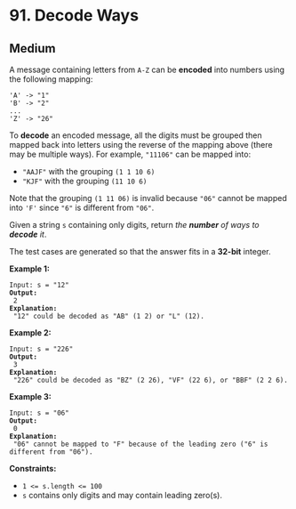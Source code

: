 # 91. Decode Ways

## Medium



A message containing letters from `A-Z` can be **encoded** into numbers using the following mapping:

```
'A' -> "1"
'B' -> "2"
...
'Z' -> "26"
```

To **decode** an encoded message, all the digits must be grouped then mapped back into letters using the reverse of the mapping above (there may be multiple ways). For example, `"11106"` can be mapped into:

* `"AAJF"` with the grouping `(1 1 10 6)`
* `"KJF"` with the grouping `(11 10 6)`

Note that the grouping `(1 11 06)` is invalid because `"06"` cannot be mapped into `'F'` since `"6"` is different from `"06"`.

Given a string `s` containing only digits, return _the **number** of ways to **decode** it_.

The test cases are generated so that the answer fits in a **32-bit** integer.

&#x20;

**Example 1:**

<pre><code>Input: s = "12"
<strong>Output:
</strong> 2
<strong>Explanation:
</strong> "12" could be decoded as "AB" (1 2) or "L" (12).
</code></pre>

**Example 2:**

<pre><code>Input: s = "226"
<strong>Output:
</strong> 3
<strong>Explanation:
</strong> "226" could be decoded as "BZ" (2 26), "VF" (22 6), or "BBF" (2 2 6).
</code></pre>

**Example 3:**

<pre><code>Input: s = "06"
<strong>Output:
</strong> 0
<strong>Explanation:
</strong> "06" cannot be mapped to "F" because of the leading zero ("6" is different from "06").
</code></pre>

&#x20;

**Constraints:**

* `1 <= s.length <= 100`
* `s` contains only digits and may contain leading zero(s).
